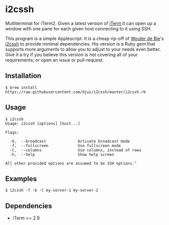 # i2cssh

Multiterminal for iTerm2. Given a latest version of [iTerm](http://iterm2.com/)
it can open up a window with one pane for each given host connecting to it using
SSH.

This program is a simple Applescript. It is a cheap rip-off of
[Wouter de Bie](https://github.com/wouterdebie)'s
[i2cssh](https://github.com/wouterdebie/i2cssh) to provide minimal
dependencies. His version is a Ruby gem that supports more arguments to allow
you to adjust to your needs even better. Give it a try if you believe this
version is not covering all of your requirements; or open an issue or
pull-request.


## Installation

    $ brew install https://raw.githubusercontent.com/djui/i2cssh/master/i2cssh.rb


## Usage

```
$ i2cssh
Usage: i2cssh [options] [host...]

Flags:

  -b,  --broadcast              Activate broadcast mode
  -f,  --fullscreen             Use fullscreen mode
  -C,  --columns                Use columns, instead of rows
  -h,  --help                   Show help screen

All other provided options are assumed to be SSH options."
```


## Examples

    $ i2cssh -f -b -C my-server-1 my-server-2


## Dependencies

- iTerm >= 2.9
